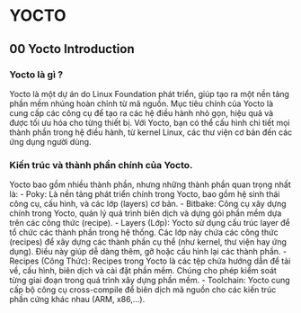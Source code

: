 # YOCTO
## 00 Yocto Introduction
### Yocto là gì ?
Yocto là một dự án do Linux Foundation phát triển, giúp tạo ra một nền tảng phần mềm nhúng hoàn chỉnh từ mã nguồn. Mục tiêu chính của Yocto là cung cấp các công cụ để tạo ra các hệ điều hành nhỏ gọn, hiệu quả và được tối ưu hóa cho từng thiết bị. Với Yocto, bạn có thể cấu hình chi tiết mọi thành phần trong hệ điều hành, từ kernel Linux, các thư viện cơ bản đến các ứng dụng người dùng.
### Kiến trúc và thành phần chính của Yocto.
Yocto bao gồm nhiều thành phần, nhưng những thành phần quan trọng nhất là:
    - Poky: Là nền tảng phát triển chính trong Yocto, bao gồm hệ sinh thái công cụ, cấu hình, và các lớp (layers) cơ bản.
    - Bitbake: Công cụ xây dựng chính trong Yocto, quản lý quá trình biên dịch và dựng gói phần mềm dựa trên các công thức (recipe).
    - Layers (Lớp): Yocto sử dụng cấu trúc layer để tổ chức các thành phần trong hệ thống. Các lớp này chứa các công thức (recipes) để xây dựng các thành phần cụ thể (như kernel, thư viện hay ứng dụng). Điều này giúp dễ dàng thêm, gỡ hoặc cấu hình lại các thành phần.
    - Recipes (Công Thức): Recipes trong Yocto là các tệp chứa hướng dẫn để tải về, cấu hình, biên dịch và cài đặt phần mềm. Chúng cho phép kiểm soát từng giai đoạn trong quá trình xây dựng phần mềm.
    - Toolchain: Yocto cung cấp bộ công cụ cross-compile để biên dịch mã nguồn cho các kiến trúc phần cứng khác nhau (ARM, x86,...).


